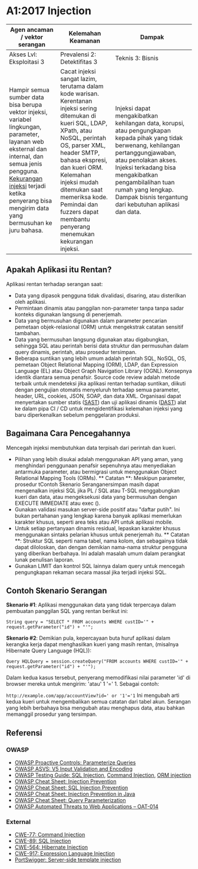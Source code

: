 # A1:2017 Injection

| Agen ancaman / vektor serangan | Kelemahan Keamanan          | Dampak              |
| -- | -- | -- |
| Akses Lvl: Eksploitasi 3 | Prevalensi 2: Detektifitas 3 | Teknis 3: Bisnis |
| Hampir semua sumber data bisa berupa vektor injeksi, variabel lingkungan, parameter, layanan web eksternal dan internal, dan semua jenis pengguna. [Kekurangan injeksi](https://www.owasp.org/index.php/Injection_Flaws) terjadi ketika penyerang bisa mengirim data yang bermusuhan ke juru bahasa. | Cacat injeksi sangat lazim, terutama dalam kode warisan. Kerentanan injeksi sering ditemukan di kueri SQL, LDAP, XPath, atau NoSQL, perintah OS, parser XML, header SMTP, bahasa ekspresi, dan kueri ORM. Kelemahan injeksi mudah ditemukan saat memeriksa kode. Pemindai dan fuzzers dapat membantu penyerang menemukan kekurangan injeksi. |Injeksi dapat mengakibatkan kehilangan data, korupsi, atau pengungkapan kepada pihak yang tidak berwenang, kehilangan pertanggungjawaban, atau penolakan akses. Injeksi terkadang bisa mengakibatkan pengambilalihan tuan rumah yang lengkap. Dampak bisnis tergantung dari kebutuhan aplikasi dan data.|


## Apakah Aplikasi itu Rentan?

Aplikasi rentan terhadap serangan saat:

* Data yang dipasok pengguna tidak divalidasi, disaring, atau disterilkan oleh aplikasi.
* Permintaan dinamis atau panggilan non-parameter tanpa tanpa sadar konteks digunakan langsung di penerjemah. 
* Data yang bermusuhan digunakan dalam parameter pencarian pemetaan objek-relasional (ORM) untuk mengekstrak catatan sensitif tambahan.
* Data yang bermusuhan langsung digunakan atau digabungkan, sehingga SQL atau perintah berisi data struktur dan permusuhan dalam query dinamis, perintah, atau prosedur tersimpan.
* Beberapa suntikan yang lebih umum adalah perintah SQL, NoSQL, OS, pemetaan Object Relational Mapping (ORM), LDAP, dan Expression Language (EL) atau Object Graph Navigation Library (OGNL). Konsepnya identik diantara semua penafsir. Source code review adalah metode terbaik untuk mendeteksi jika aplikasi rentan terhadap suntikan, diikuti dengan pengujian otomatis menyeluruh terhadap semua parameter, header, URL, cookies, JSON, SOAP, dan data XML. Organisasi dapat menyertakan sumber statis ([SAST](https://www.owasp.org/index.php/Source_Code_Analysis_Tools)) dan uji aplikasi dinamis ([DAST](https://www.owasp.org/index.php/Category:Vulnerability_Scanning_Tools)) alat ke dalam pipa CI / CD untuk mengidentifikasi kelemahan injeksi yang baru diperkenalkan sebelum penggelaran produksi.

## Bagaimana Cara Pencegahannya

Mencegah injeksi membutuhkan data terpisah dari perintah dan kueri.

* Pilihan yang lebih disukai adalah menggunakan API yang aman, yang menghindari penggunaan penafsir sepenuhnya atau menyediakan antarmuka parameter, atau bermigrasi untuk menggunakan Object Relational Mapping Tools (ORMs). ** Catatan **: Meskipun parameter, prosedur tContoh Skenario Seranganersimpan masih dapat mengenalkan injeksi SQL jika PL / SQL atau T-SQL menggabungkan kueri dan data, atau mengeksekusi data yang bermusuhan dengan EXECUTE IMMEDIATE atau exec ().
* Gunakan validasi masukan server-side positif atau "daftar putih". Ini bukan pertahanan yang lengkap karena banyak aplikasi memerlukan karakter khusus, seperti area teks atau API untuk aplikasi mobile.
* Untuk setiap pertanyaan dinamis residual, lepaskan karakter khusus menggunakan sintaks pelarian khusus untuk penerjemah itu. ** Catatan **: Struktur SQL seperti nama tabel, nama kolom, dan sebagainya tidak dapat diloloskan, dan dengan demikian nama-nama struktur pengguna yang diberikan berbahaya. Ini adalah masalah umum dalam perangkat lunak penulisan laporan.
* Gunakan LIMIT dan kontrol SQL lainnya dalam query untuk mencegah pengungkapan rekaman secara massal jika terjadi injeksi SQL.

## Contoh Skenario Serangan

**Skenario #1**: Aplikasi menggunakan data yang tidak terpercaya dalam pembuatan panggilan SQL yang rentan berikut ini:

`String query = "SELECT * FROM accounts WHERE custID='" + request.getParameter("id") + "'";`

**Skenario #2**: Demikian pula, kepercayaan buta huruf aplikasi dalam kerangka kerja dapat menghasilkan kueri yang masih rentan, (misalnya Hibernate Query Language (HQL)):

`Query HQLQuery = session.createQuery("FROM accounts WHERE custID='" + request.getParameter("id") + "'");`

Dalam kedua kasus tersebut, penyerang memodifikasi nilai parameter 'id' di browser mereka untuk mengirim: 'atau' 1 '=' 1. Sebagai contoh:

`http://example.com/app/accountView?id=' or '1'='1`
Ini mengubah arti kedua kueri untuk mengembalikan semua catatan dari tabel akun. Serangan yang lebih berbahaya bisa mengubah atau menghapus data, atau bahkan memanggil prosedur yang tersimpan.

## Referensi

### OWASP

* [OWASP Proactive Controls: Parameterize Queries](https://www.owasp.org/index.php/OWASP_Proactive_Controls#2:_Parameterize_Queries)
* [OWASP ASVS: V5 Input Validation and Encoding](https://www.owasp.org/index.php/ASVS_V5_Input_validation_and_output_encoding)
* [OWASP Testing Guide: SQL Injection](https://www.owasp.org/index.php/Testing_for_SQL_Injection_(OTG-INPVAL-005)), [Command Injection](https://www.owasp.org/index.php/Testing_for_Command_Injection_(OTG-INPVAL-013)), [ORM injection](https://www.owasp.org/index.php/Testing_for_ORM_Injection_(OTG-INPVAL-007))
* [OWASP Cheat Sheet: Injection Prevention](https://www.owasp.org/index.php/Injection_Prevention_Cheat_Sheet)
* [OWASP Cheat Sheet: SQL Injection Prevention](https://www.owasp.org/index.php/SQL_Injection_Prevention_Cheat_Sheet)
* [OWASP Cheat Sheet: Injection Prevention in Java](https://www.owasp.org/index.php/Injection_Prevention_Cheat_Sheet_in_Java)
* [OWASP Cheat Sheet: Query Parameterization](https://www.owasp.org/index.php/Query_Parameterization_Cheat_Sheet)
* [OWASP Automated Threats to Web Applications – OAT-014](https://www.owasp.org/index.php/OWASP_Automated_Threats_to_Web_Applications)

### External

* [CWE-77: Command Injection](https://cwe.mitre.org/data/definitions/77.html)
* [CWE-89: SQL Injection](https://cwe.mitre.org/data/definitions/89.html)
* [CWE-564: Hibernate Injection](https://cwe.mitre.org/data/definitions/564.html)
* [CWE-917: Expression Language Injection](https://cwe.mitre.org/data/definitions/917.html)
* [PortSwigger: Server-side template injection](https://portswigger.net/kb/issues/00101080_serversidetemplateinjection)
